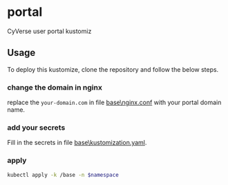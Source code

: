 # portal

CyVerse user portal kustomiz


## Usage

To deploy this kustomize, clone the repository and follow the below steps.

### change the domain in nginx

replace the `your-domain.com` in file [base\nginx.conf](base\nginx.conf) with your portal domain name.

### add your secrets

Fill in the secrets in file [base\kustomization.yaml](base\kustomization.yaml).

### apply

```bash
kubectl apply -k /base -n $namespace
```
